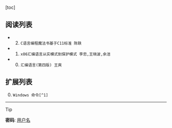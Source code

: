 [toc]
    

## 阅读列表

- 2. `C语言编程魔法书基于C11标准 陈轶`  
- 1. `x86汇编语言从实模式到保护模式 李忠,王晓波,余洁`  
- 0. `汇编语言(第四版) 王爽`  
    
## 扩展列表

0. `Windows 命令[^1]`  
    
[^1]: x  
***  
> [!TIP]
> **密码**: [用户名](https://github.com/wjshan0808)   

